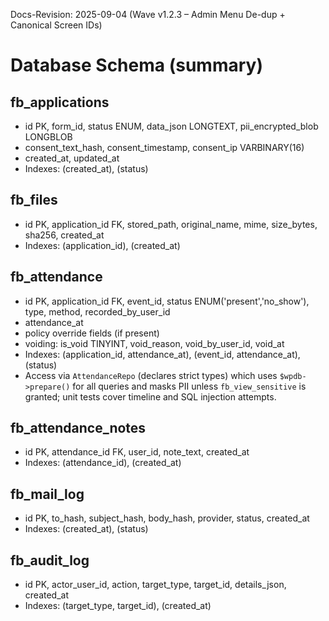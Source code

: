 Docs-Revision: 2025-09-04 (Wave v1.2.3 – Admin Menu De-dup + Canonical Screen IDs)
# Database Schema (summary)

## fb_applications
- id PK, form_id, status ENUM, data_json LONGTEXT, pii_encrypted_blob LONGBLOB
- consent_text_hash, consent_timestamp, consent_ip VARBINARY(16)
- created_at, updated_at
- Indexes: (created_at), (status)

## fb_files
- id PK, application_id FK, stored_path, original_name, mime, size_bytes, sha256, created_at
- Indexes: (application_id), (created_at)

## fb_attendance
- id PK, application_id FK, event_id, status ENUM('present','no_show'), type, method, recorded_by_user_id
- attendance_at
- policy override fields (if present)
- voiding: is_void TINYINT, void_reason, void_by_user_id, void_at
- Indexes: (application_id, attendance_at), (event_id, attendance_at), (status)
- Access via `AttendanceRepo` (declares strict types) which uses `$wpdb->prepare()` for all queries and masks PII unless `fb_view_sensitive` is granted; unit tests cover timeline and SQL injection attempts.

## fb_attendance_notes
- id PK, attendance_id FK, user_id, note_text, created_at
- Indexes: (attendance_id), (created_at)

## fb_mail_log
- id PK, to_hash, subject_hash, body_hash, provider, status, created_at
- Indexes: (created_at), (status)

## fb_audit_log
- id PK, actor_user_id, action, target_type, target_id, details_json, created_at
- Indexes: (target_type, target_id), (created_at)

